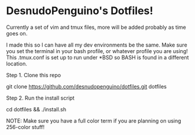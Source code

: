 # DesnudoPenguino's Dotfiles!
Currently a set of vim and tmux files, more will be added probably as time goes on.

I made this so I can have all my dev environments be the same. Make sure you set the terminal in your bash profile, or whatever profile you are using! This .tmux.conf is set up to run under *BSD so BASH is found in a different location.

Step 1. Clone this repo

git clone https://github.com/desnudopenguino/dotfiles.git dotfiles

Step 2. Run the install script

cd dotfiles && ./install.sh

NOTE: Make sure you have a full color term if you are planning on using 256-color stuff!
